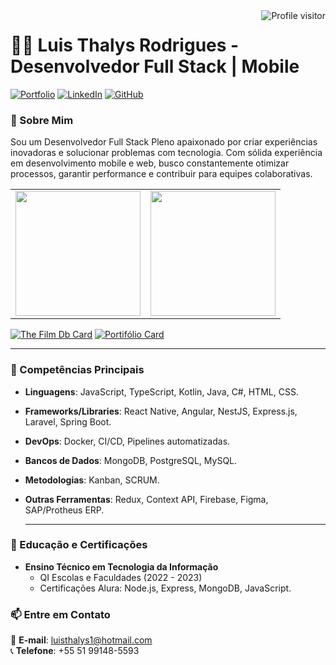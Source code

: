  <a href="https://komarev.com/ghpvc/?username=thalys93">
  <img align="right" src="https://komarev.com/ghpvc/?username=alsiam&label=Visitors&color=6434eb&style=rounded" alt="Profile visitor" />
</a>

# 👨‍💻 Luis Thalys Rodrigues - Desenvolvedor Full Stack | Mobile

[![Portfolio](https://img.shields.io/badge/Portfolio-Visit-blue?style=for-the-badge&logo=web)](https://portifolio-luis-thalys.web.app/home)
[![LinkedIn](https://img.shields.io/badge/LinkedIn-Connect-blue?style=for-the-badge&logo=linkedin)](https://www.linkedin.com/in/thalys-dev202)
[![GitHub](https://img.shields.io/badge/GitHub-Follow-black?style=for-the-badge&logo=github)](https://github.com/thalys93)


### 🚀 Sobre Mim

Sou um Desenvolvedor Full Stack Pleno apaixonado por criar experiências inovadoras e solucionar problemas com tecnologia. Com sólida experiência em desenvolvimento mobile e web, busco constantemente otimizar processos, garantir performance e contribuir para equipes colaborativas.

<table class="row">
	<tr style="padding: 0">
	<td><img height="200" src="https://github-readme-stats.vercel.app/api?username=thalys93&show_icons=true&bg_color=00000000&theme=blue-green"/></td>
	<td><img height="200" src="https://github-readme-stats.vercel.app/api/top-langs/?username=thalys93&theme=blue-green&bg_color=00000000&langs_count=6&layout=donut"/></td>
	</tr>
</table>

[![The Film Db Card](https://github-readme-stats.vercel.app/api/pin/?username=thalys93&repo=the-film-db&theme=blue-green&bg_color=00000000)](https://github.com/thalys93/the-film-db)
[![Portifólio Card](https://github-readme-stats.vercel.app/api/pin/?username=thalys93&repo=portifolio-luis&theme=blue-green&bg_color=00000000)](https://github.com/thalys93/portifolio-luis)



---

### 🔧 Competências Principais

- **Linguagens**: JavaScript, TypeScript, Kotlin, Java, C#, HTML, CSS.
- **Frameworks/Libraries**: React Native, Angular, NestJS, Express.js, Laravel, Spring Boot.
- **DevOps**: Docker, CI/CD, Pipelines automatizadas.
- **Bancos de Dados**: MongoDB, PostgreSQL, MySQL.
- **Metodologias**: Kanban, SCRUM.
- **Outras Ferramentas**: Redux, Context API, Firebase, Figma, SAP/Protheus ERP.

  ---
  

### 🌱 Educação e Certificações

- **Ensino Técnico em Tecnologia da Informação**  
  - QI Escolas e Faculdades (2022 - 2023)  
  - Certificações Alura: Node.js, Express, MongoDB, JavaScript.

### 📫 Entre em Contato

📧 **E-mail**: luisthalys1@hotmail.com  
📞 **Telefone**: +55 51 99148-5593
